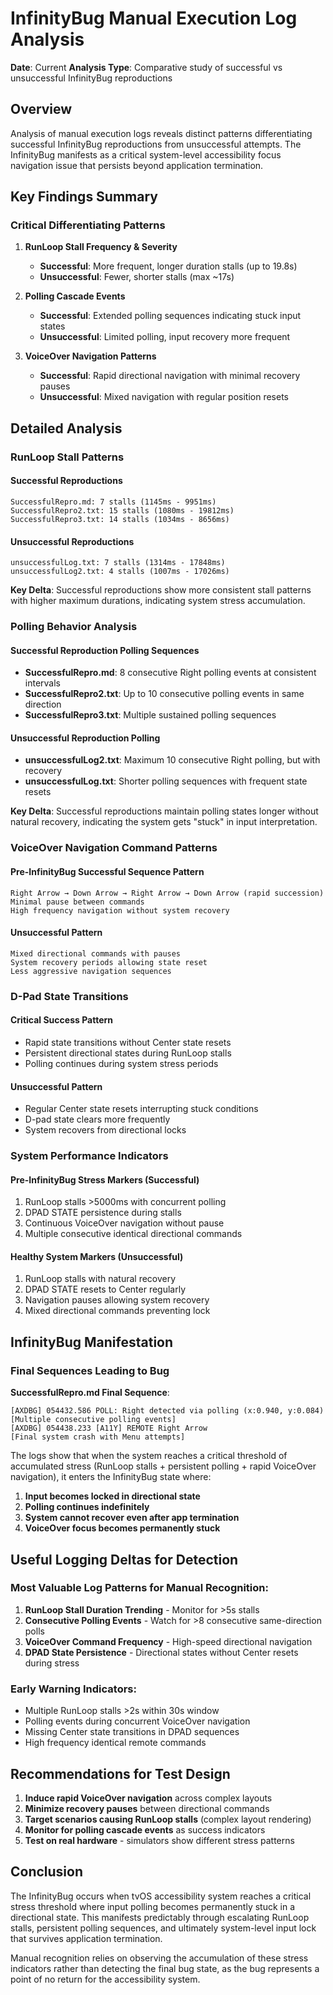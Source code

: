 # InfinityBug Manual Execution Log Analysis

**Date**: Current
**Analysis Type**: Comparative study of successful vs unsuccessful InfinityBug reproductions

## Overview

Analysis of manual execution logs reveals distinct patterns differentiating successful InfinityBug reproductions from unsuccessful attempts. The InfinityBug manifests as a critical system-level accessibility focus navigation issue that persists beyond application termination.

## Key Findings Summary

### Critical Differentiating Patterns

1. **RunLoop Stall Frequency & Severity**
   - **Successful**: More frequent, longer duration stalls (up to 19.8s)
   - **Unsuccessful**: Fewer, shorter stalls (max ~17s)

2. **Polling Cascade Events**
   - **Successful**: Extended polling sequences indicating stuck input states
   - **Unsuccessful**: Limited polling, input recovery more frequent

3. **VoiceOver Navigation Patterns**
   - **Successful**: Rapid directional navigation with minimal recovery pauses
   - **Unsuccessful**: Mixed navigation with regular position resets

## Detailed Analysis

### RunLoop Stall Patterns

#### Successful Reproductions
```
SuccessfulRepro.md: 7 stalls (1145ms - 9951ms)
SuccessfulRepro2.txt: 15 stalls (1080ms - 19812ms) 
SuccessfulRepro3.txt: 14 stalls (1034ms - 8656ms)
```

#### Unsuccessful Reproductions
```
unsuccessfulLog.txt: 7 stalls (1314ms - 17848ms)
unsuccessfulLog2.txt: 4 stalls (1007ms - 17026ms)
```

**Key Delta**: Successful reproductions show more consistent stall patterns with higher maximum durations, indicating system stress accumulation.

### Polling Behavior Analysis

#### Successful Reproduction Polling Sequences
- **SuccessfulRepro.md**: 8 consecutive Right polling events at consistent intervals
- **SuccessfulRepro2.txt**: Up to 10 consecutive polling events in same direction
- **SuccessfulRepro3.txt**: Multiple sustained polling sequences

#### Unsuccessful Reproduction Polling
- **unsuccessfulLog2.txt**: Maximum 10 consecutive Right polling, but with recovery
- **unsuccessfulLog.txt**: Shorter polling sequences with frequent state resets

**Key Delta**: Successful reproductions maintain polling states longer without natural recovery, indicating the system gets "stuck" in input interpretation.

### VoiceOver Navigation Command Patterns

#### Pre-InfinityBug Successful Sequence Pattern
```
Right Arrow → Down Arrow → Right Arrow → Down Arrow (rapid succession)
Minimal pause between commands
High frequency navigation without system recovery
```

#### Unsuccessful Pattern
```
Mixed directional commands with pauses
System recovery periods allowing state reset
Less aggressive navigation sequences
```

### D-Pad State Transitions

#### Critical Success Pattern
- Rapid state transitions without Center state resets
- Persistent directional states during RunLoop stalls
- Polling continues during system stress periods

#### Unsuccessful Pattern  
- Regular Center state resets interrupting stuck conditions
- D-pad state clears more frequently
- System recovers from directional locks

### System Performance Indicators

#### Pre-InfinityBug Stress Markers (Successful)
1. RunLoop stalls >5000ms with concurrent polling
2. DPAD STATE persistence during stalls
3. Continuous VoiceOver navigation without pause
4. Multiple consecutive identical directional commands

#### Healthy System Markers (Unsuccessful)
1. RunLoop stalls with natural recovery
2. DPAD STATE resets to Center regularly
3. Navigation pauses allowing system recovery
4. Mixed directional commands preventing lock

## InfinityBug Manifestation

### Final Sequences Leading to Bug

**SuccessfulRepro.md Final Sequence**:
```
[AXDBG] 054432.586 POLL: Right detected via polling (x:0.940, y:0.084)
[Multiple consecutive polling events]
[AXDBG] 054438.233 [A11Y] REMOTE Right Arrow
[Final system crash with Menu attempts]
```

The logs show that when the system reaches a critical threshold of accumulated stress (RunLoop stalls + persistent polling + rapid VoiceOver navigation), it enters the InfinityBug state where:

1. **Input becomes locked in directional state**
2. **Polling continues indefinitely** 
3. **System cannot recover even after app termination**
4. **VoiceOver focus becomes permanently stuck**

## Useful Logging Deltas for Detection

### Most Valuable Log Patterns for Manual Recognition:

1. **RunLoop Stall Duration Trending** - Monitor for >5s stalls
2. **Consecutive Polling Events** - Watch for >8 consecutive same-direction polls
3. **VoiceOver Command Frequency** - High-speed directional navigation
4. **DPAD State Persistence** - Directional states without Center resets during stress

### Early Warning Indicators:

- Multiple RunLoop stalls >2s within 30s window
- Polling events during concurrent VoiceOver navigation
- Missing Center state transitions in DPAD sequences
- High frequency identical remote commands

## Recommendations for Test Design

1. **Induce rapid VoiceOver navigation** across complex layouts
2. **Minimize recovery pauses** between directional commands  
3. **Target scenarios causing RunLoop stalls** (complex layout rendering)
4. **Monitor for polling cascade events** as success indicators
5. **Test on real hardware** - simulators show different stress patterns

## Conclusion

The InfinityBug occurs when tvOS accessibility system reaches a critical stress threshold where input polling becomes permanently stuck in a directional state. This manifests predictably through escalating RunLoop stalls, persistent polling sequences, and ultimately system-level input lock that survives application termination.

Manual recognition relies on observing the accumulation of these stress indicators rather than detecting the final bug state, as the bug represents a point of no return for the accessibility system. 